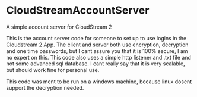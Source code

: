 # CloudStreamAccountServer
A simple account server for CloudStream 2

This is the account server code for someone to set up to use logins in the Cloudstream 2 App. The client and server both use encryption, decryption and one time passwords, but I cant assure you that it is 100% secure, I am no expert on this. This code also uses a simple http listener and .txt file and not some advanced sql database. I cant really say that it is very scalable, but should work fine for personal use. 

This code was ment to be run on a windows machine, because linux dosent support the decryption needed. 
